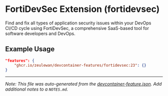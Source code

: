
# FortiDevSec Extension (fortidevsec)

Find and fix all types of application security issues within your DevOps CI/CD cycle using FortiDevSec, a comprehensive SaaS-based tool for software developers and DevOps.

## Example Usage

```json
"features": {
    "ghcr.io/zeulewan/devcontainer-features/fortidevsec:23": {}
}
```





---

_Note: This file was auto-generated from the [devcontainer-feature.json](https://github.com/zeulewan/devcontainer-features/blob/main/src/fortidevsec/devcontainer-feature.json).  Add additional notes to a `NOTES.md`._

